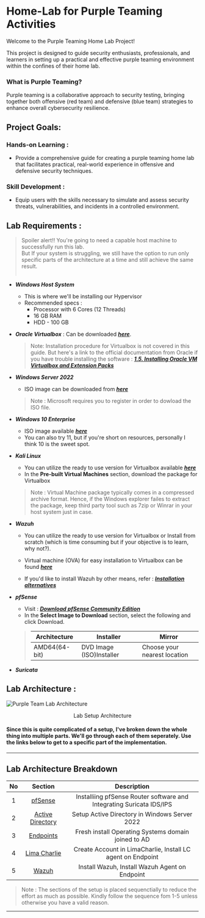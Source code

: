 # Home-Lab for Purple Teaming Activities

Welcome to the Purple Teaming Home Lab Project!

 This project is designed to guide security enthusiasts, professionals, and learners in setting up a practical and effective purple teaming environment within the confines of their home lab.
### What is Purple Teaming?  
Purple teaming is a collaborative approach to security testing, bringing together both offensive (red team) and defensive (blue team) strategies to enhance overall cybersecurity resilience.

## Project Goals:


### Hands-on Learning : 
- Provide a comprehensive guide for creating a purple teaming home lab that facilitates practical, real-world experience in offensive and defensive security techniques.

### Skill Development :
- Equip users with the skills necessary to simulate and assess security threats, vulnerabilities, and incidents in a controlled environment.

## Lab Requirements :

> Spoiler alert!! You're going to need a capable host machine to successfully run this lab.  
> But If your system is struggling, we still have the option to run only specific parts of the architecture at a time and still achieve the same result. 
> <br> </br>



- ***Windows Host System***
    - This is where we'll be installing our Hypervisor
    - Recommended specs :
      - Processor with 6 Cores (12 Threads)
      - 16 GB RAM
      - HDD - 100 GB


- ***Oracle Virtualbox*** : Can be downloaded [***here***](https://www.virtualbox.org/wiki/Downloads).  

  > Note: Installation procedure for Virtualbox is not covered in this guide. But here's a link to the official documentation from Oracle if you have trouble installing the software : [***1.5. Installing Oracle VM Virtualbox and Extension Packs***](https://www.virtualbox.org/manual/UserManual.html#installation)


- ***Windows Server 2022***
  - ISO image can be downloaded from [***here***](https://info.microsoft.com/ww-landing-windows-server-2022.html)
  >Note : Microsoft requires you to register in order to dowload the ISO file.


- ***Windows 10 Enterprise***
  -  ISO image available [***here***](https://www.microsoft.com/en-us/evalcenter/download-windows-10-enterprise)
  -  You can also try 11, but if you're short on resources, personally I think 10 is the sweet spot.
 

- ***Kali Linux***
  - You can utilize the ready to use version for Virtualbox available [***here***](https://www.kali.org/get-kali/#kali-virtual-machines)
  - In the **Pre-built Virtual Machines** section, download the package for Virtualbox

  >Note : Virtual Machine package typically comes in a compressed archive format. Hence, if the Windows explorer failes to extract the package, keep third party tool such as 7zip or Winrar in your host system just in case.
  
- ***Wazuh***
  - You can utilize the ready to use version for Virtualbox or Install from scratch (which is time consuming but if your objective is to learn, why not?).

  - Virtual machine (OVA) for easy installation to Virtualbox can be found [***here***](https://documentation.wazuh.com/current/deployment-options/virtual-machine/virtual-machine.html)

  - If you'd like to install Wazuh by other means, refer : [***Installation alternatives***](https://documentation.wazuh.com/current/deployment-options/index.html)

- ***pfSense***
  - Visit : [***Download pfSense Community Edition***](https://www.pfsense.org/download/)
  - In the **Select Image to Download** section, select the following and click Download.
  >|Architecture|Installer|Mirror
  >|----|----|----|
  >|AMD64(64-bit)|DVD Image (ISO)Installer|Choose your nearest location|

- ***Suricata***

## Lab Architecture :

![Purple Team Lab Architecture](/PurpleTeam_Lab_Architecture.png)

<center>Lab Setup Architecture</center>


 #### Since this is quite complicated of a setup, I've broken down the whole thing into multiple parts. We'll go through each of them seperately. Use the links below to get to a specific part of the implementation.
---
## Lab Architecture Breakdown

|No|Section|Description|
|:-----:|:-----:|:----:|
|1|[pfSense](/pfSense/pfSense%20Setup.md)|Installiing pfSense Router software and Integrating Suricata IDS/IPS
|2|[Active Directory](/Active%20Directory/Active%20Directory%20Setup.md)|Setup Active Directory in Windows Server 2022|
|3|[Endpoints](/Endpoints/Endpoint%20Setup.md)|Fresh install Operating Systems domain joined to AD|
|4|[Lima Charlie](/Lima%20Charlie/LimaCharlie%20Setup.md)|Create Account in LimaCharlie, Install LC agent on Endpoint|
|5|[Wazuh](/Wazuh/Wazuh%20Setup.md)|Install Wazuh, Install Wazuh Agent on Endpoint|

>Note : The sections of the setup is placed sequenctially to reduce the effort as much as possible. Kindly follow the sequence fom 1-5 unless otherwise you have a valid reason.
---